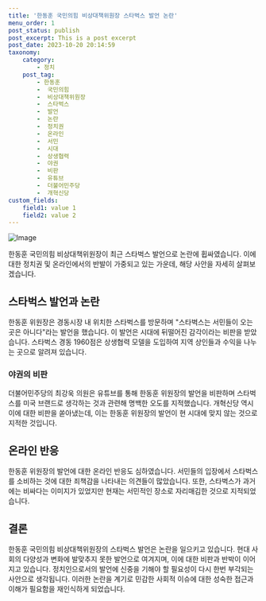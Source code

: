 ```yaml
---
title: '한동훈 국민의힘 비상대책위원장 스타벅스 발언 논란'
menu_order: 1
post_status: publish
post_excerpt: This is a post excerpt
post_date: 2023-10-20 20:14:59
taxonomy:
    category:
        - 정치
    post_tag:
        - 한동훈
        -  국민의힘
        -  비상대책위원장
        -  스타벅스
        -  발언
        -  논란
        -  정치권
        -  온라인
        -  서민
        -  시대
        -  상생협력
        -  야권
        -  비판
        -  유튜브
        -  더불어민주당
        -  개혁신당
custom_fields:
    field1: value 1
    field2: value 2
---
```


![Image](https://imgnews.pstatic.net/image/022/2024/02/07/20240206513351_20240207050402533.png?type=w647)


한동훈 국민의힘 비상대책위원장이 최근 스타벅스 발언으로 논란에 휩싸였습니다. 이에 대한 정치권 및 온라인에서의 반발이 가중되고 있는 가운데, 해당 사안을 자세히 살펴보겠습니다.

## 스타벅스 발언과 논란

한동훈 위원장은 경동시장 내 위치한 스타벅스를 방문하며 "스타벅스는 서민들이 오는 곳은 아니다"라는 발언을 했습니다. 이 발언은 시대에 뒤떨어진 감각이라는 비판을 받았습니다. 스타벅스 경동 1960점은 상생협력 모델을 도입하여 지역 상인들과 수익을 나누는 곳으로 알려져 있습니다.

### 야권의 비판

더불어민주당의 최강욱 의원은 유튜브를 통해 한동훈 위원장의 발언을 비판하며 스타벅스를 미국 브랜드로 생각하는 것과 관련해 명백한 오도를 지적했습니다. 개혁신당 역시 이에 대한 비판을 쏟아냈는데, 이는 한동훈 위원장의 발언이 현 시대에 맞지 않는 것으로 지적한 것입니다.

## 온라인 반응

한동훈 위원장의 발언에 대한 온라인 반응도 심하였습니다. 서민들의 입장에서 스타벅스를 소비하는 것에 대한 죄책감을 나타내는 의견들이 많았습니다. 또한, 스타벅스가 과거에는 비싸다는 이미지가 있었지만 현재는 서민적인 장소로 자리매김한 것으로 지적되었습니다.

## 결론

한동훈 국민의힘 비상대책위원장의 스타벅스 발언은 논란을 일으키고 있습니다. 현대 사회의 다양성과 변화에 발맞추지 못한 발언으로 여겨지며, 이에 대한 비판과 반박이 이어지고 있습니다. 정치인으로서의 발언에 신중을 기해야 할 필요성이 다시 한번 부각되는 사안으로 생각됩니다. 이러한 논란을 계기로 민감한 사회적 이슈에 대한 성숙한 접근과 이해가 필요함을 재인식하게 되었습니다.
